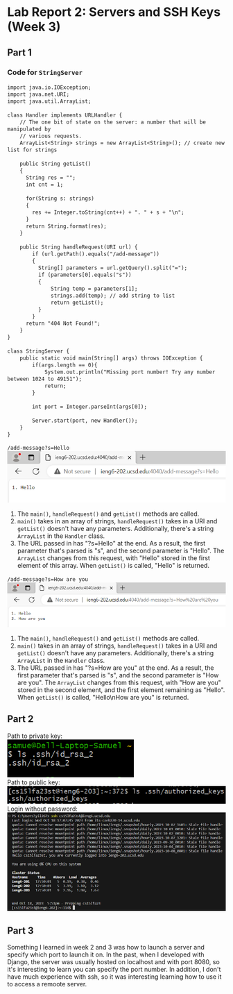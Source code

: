 # Lab Report 2: Servers and SSH Keys (Week 3)

## Part 1

### Code for `StringServer`
```
import java.io.IOException;
import java.net.URI;
import java.util.ArrayList;

class Handler implements URLHandler {
    // The one bit of state on the server: a number that will be manipulated by
    // various requests.
    ArrayList<String> strings = new ArrayList<String>(); // create new list for strings

    public String getList()
    {
      String res = "";
      int cnt = 1;

      for(String s: strings)
      {
        res += Integer.toString(cnt++) + ". " + s + "\n";
      }
      return String.format(res);
    }

    public String handleRequest(URI url) {
        if (url.getPath().equals("/add-message"))
        {
          String[] parameters = url.getQuery().split("=");
          if (parameters[0].equals("s"))
          {
              String temp = parameters[1];
              strings.add(temp); // add string to list
              return getList();
          }
        }
      return "404 Not Found!";
    }
}

class StringServer {
    public static void main(String[] args) throws IOException {
        if(args.length == 0){
            System.out.println("Missing port number! Try any number between 1024 to 49151");
            return;
        }

        int port = Integer.parseInt(args[0]);

        Server.start(port, new Handler());
    }
}
```

`/add-message?s=Hello`<br />
![Image](./report2/add-message1.png)  
1. The `main()`, `handleRequest()` and `getList()` methods are called.  
2. `main()` takes in an array of strings, `handleRequest()` takes in a URI and `getList()` doesn't have any parameters. Additionally, there's a string `ArrayList` in the `Handler` class.  
3. The URL passed in has "?s=Hello" at the end. As a result, the first parameter that's parsed is "s", and the second parameter is "Hello". The `ArrayList` changes from this request, with "Hello" stored in the first element of this array. When `getList()` is called, "Hello" is returned.  

`/add-message?s=How are you`<br />
![Image](./report2/add-message2.png)  
1. The `main()`, `handleRequest()` and `getList()` methods are called.  
2. `main()` takes in an array of strings, `handleRequest()` takes in a URI and `getList()` doesn't have any parameters. Additionally, there's a string `ArrayList` in the `Handler` class.  
3. The URL passed in has "?s=How are you" at the end. As a result, the first parameter that's parsed is "s", and the second parameter is "How are you". The `ArrayList` changes from this request, with "How are you" stored in the second element, and the first element remaining as "Hello". When `getList()` is called, "Hello\nHow are you" is returned.    

## Part 2

Path to private key: <br />
![Image](./report2/privateKey.png) <br />
Path to public key: <br />
![Image](./report2/publicKey.png) <br />
Login without password: <br />
![Image](./report2/login.png) <br />   


## Part 3
Something I learned in week 2 and 3 was how to launch a server and specify which port to launch it on. In the past, when I developed with Django, the server was usually hosted on localhost and with port 8080, so it's interesting to learn you can specify the port number. In addition, I don't have much experience with ssh, so it was interesting learning how to use it to access a remoote server. 
